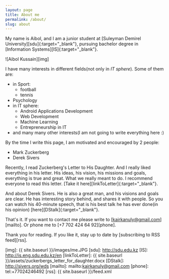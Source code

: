 ```yaml
---
layout: page
title: About me
permalink: /about/
slug: about
---
```


My name is Aibol, and I am a junior student at [Suleyman Demirel University][sdu]{:target="_blank"}, pursuing bachelor degree in [Information Systems][IS]{:target="_blank"}.

![Aibol Kussain][img]

I have many interests in different fields(not only in _IT sphere_). Some of them are:

* in Sport:
  * football
  * tennis
* Psychology
* in IT sphere:
  * Android Applications Development
  * Web Development
  * Machine Learning
  * Entrepreneurship in IT
* and many many other interests(I am not going to write everything here :)

By the time I write this page, I am motivated and encouraged by 2 people:

* Mark Zuckerberg
* Derek Sivers

Recently, I read Zuckerberg's Letter to His Daughter. And I really liked everything in his letter. His ideas, his vision, his missions and goals, everything is true and great. What we really meant to do. I recommend everyone to read this letter. [Take it here][linkToLetter]{:target="_blank"}.
 
And about Derek Sivers. He is also a great man, and his visions and goals are clear. He has interesting story behind, and shares it with people. So you can watch his 40-minute speech, that is his best talk he has ever done(in his opinion) [here][DStalk]{:target="_blank"}.

That's it. If you want to contact me please write to [kairkanuly@gmail.com][mailto]. Or phone me to [+7 702 424 64 92][phone].

Thank you for reading. If you like it, stay up to date by [subscribing to RSS feed][rss].

[img]: {{ site.baseurl }}/images/me.JPG
[sdu]: http://sdu.edu.kz
[IS]: http://is.eng.sdu.edu.kz/en
[linkToLetter]: {{ site.baseurl }}/assets/zuckerbergs_letter_for_daughter.docx
[DStalk]: http://sivers.org/wds
[mailto]: mailto:kairkanuly@gmail.com
[phone]: tel:+77024246492
[rss]: {{ site.baseurl }}/feed.xml